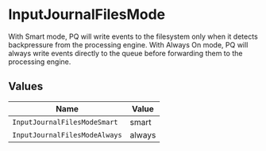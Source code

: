 # InputJournalFilesMode

With Smart mode, PQ will write events to the filesystem only when it detects backpressure from the processing engine. With Always On mode, PQ will always write events directly to the queue before forwarding them to the processing engine.


## Values

| Name                          | Value                         |
| ----------------------------- | ----------------------------- |
| `InputJournalFilesModeSmart`  | smart                         |
| `InputJournalFilesModeAlways` | always                        |
